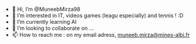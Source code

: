 - 👋 Hi, I’m @MuneebMirza98
- 👀 I’m interested in IT, videos games (leagu especially) and tennis ! :D
- 🌱 I’m currently learning AI
- 💞️ I’m looking to collaborate on ...
- 📫 How to reach me : on my email adress, muneeb.mirza@mines-albi.fr

<!---
MuneebMirza98/MuneebMirza98 is a ✨ special ✨ repository because its `README.md` (this file) appears on your GitHub profile.
You can click the Preview link to take a look at your changes.
--->
